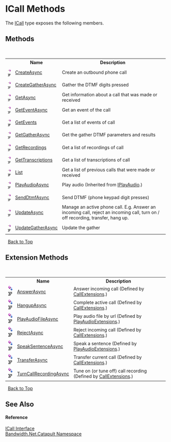 ﻿# ICall Methods
 

The <a href ="T_Bandwidth_Net_Catapult_ICall.md">ICall</a> type exposes the following members.


## Methods
&nbsp;<table><tr><th></th><th>Name</th><th>Description</th></tr><tr><td>![Public method](media/pubmethod.gif "Public method")![Code example](media/CodeExample.png "Code example")</td><td><a href ="M_Bandwidth_Net_Catapult_ICall_CreateAsync.md">CreateAsync</a></td><td>
Create an outbound phone call</td></tr><tr><td>![Public method](media/pubmethod.gif "Public method")![Code example](media/CodeExample.png "Code example")</td><td><a href ="M_Bandwidth_Net_Catapult_ICall_CreateGatherAsync.md">CreateGatherAsync</a></td><td>
Gather the DTMF digits pressed</td></tr><tr><td>![Public method](media/pubmethod.gif "Public method")![Code example](media/CodeExample.png "Code example")</td><td><a href ="M_Bandwidth_Net_Catapult_ICall_GetAsync.md">GetAsync</a></td><td>
Get information about a call that was made or received</td></tr><tr><td>![Public method](media/pubmethod.gif "Public method")![Code example](media/CodeExample.png "Code example")</td><td><a href ="M_Bandwidth_Net_Catapult_ICall_GetEventAsync.md">GetEventAsync</a></td><td>
Get an event of the call</td></tr><tr><td>![Public method](media/pubmethod.gif "Public method")![Code example](media/CodeExample.png "Code example")</td><td><a href ="M_Bandwidth_Net_Catapult_ICall_GetEvents.md">GetEvents</a></td><td>
Get a list of events of call</td></tr><tr><td>![Public method](media/pubmethod.gif "Public method")![Code example](media/CodeExample.png "Code example")</td><td><a href ="M_Bandwidth_Net_Catapult_ICall_GetGatherAsync.md">GetGatherAsync</a></td><td>
Get the gather DTMF parameters and results</td></tr><tr><td>![Public method](media/pubmethod.gif "Public method")![Code example](media/CodeExample.png "Code example")</td><td><a href ="M_Bandwidth_Net_Catapult_ICall_GetRecordings.md">GetRecordings</a></td><td>
Get a list of recordings of call</td></tr><tr><td>![Public method](media/pubmethod.gif "Public method")![Code example](media/CodeExample.png "Code example")</td><td><a href ="M_Bandwidth_Net_Catapult_ICall_GetTranscriptions.md">GetTranscriptions</a></td><td>
Get a list of transcriptions of call</td></tr><tr><td>![Public method](media/pubmethod.gif "Public method")![Code example](media/CodeExample.png "Code example")</td><td><a href ="M_Bandwidth_Net_Catapult_ICall_List.md">List</a></td><td>
Get a list of previous calls that were made or received</td></tr><tr><td>![Public method](media/pubmethod.gif "Public method")![Code example](media/CodeExample.png "Code example")</td><td><a href ="M_Bandwidth_Net_Catapult_IPlayAudio_PlayAudioAsync.md">PlayAudioAsync</a></td><td>
Play audio
 (Inherited from <a href ="T_Bandwidth_Net_Catapult_IPlayAudio.md">IPlayAudio</a>.)</td></tr><tr><td>![Public method](media/pubmethod.gif "Public method")![Code example](media/CodeExample.png "Code example")</td><td><a href ="M_Bandwidth_Net_Catapult_ICall_SendDtmfAsync.md">SendDtmfAsync</a></td><td>
Send DTMF (phone keypad digit presses)</td></tr><tr><td>![Public method](media/pubmethod.gif "Public method")![Code example](media/CodeExample.png "Code example")</td><td><a href ="M_Bandwidth_Net_Catapult_ICall_UpdateAsync.md">UpdateAsync</a></td><td>
Manage an active phone call. E.g. Answer an incoming call, reject an incoming call, turn on / off recording, transfer, hang up.</td></tr><tr><td>![Public method](media/pubmethod.gif "Public method")![Code example](media/CodeExample.png "Code example")</td><td><a href ="M_Bandwidth_Net_Catapult_ICall_UpdateGatherAsync.md">UpdateGatherAsync</a></td><td>
Update the gather</td></tr></table>&nbsp;
<a href="#icall-methods">Back to Top</a>

## Extension Methods
&nbsp;<table><tr><th></th><th>Name</th><th>Description</th></tr><tr><td>![Public Extension Method](media/pubextension.gif "Public Extension Method")![Code example](media/CodeExample.png "Code example")</td><td><a href ="M_Bandwidth_Net_Catapult_CallExtensions_AnswerAsync.md">AnswerAsync</a></td><td>
Answer incoming call
 (Defined by <a href ="T_Bandwidth_Net_Catapult_CallExtensions.md">CallExtensions</a>.)</td></tr><tr><td>![Public Extension Method](media/pubextension.gif "Public Extension Method")![Code example](media/CodeExample.png "Code example")</td><td><a href ="M_Bandwidth_Net_Catapult_CallExtensions_HangupAsync.md">HangupAsync</a></td><td>
Complete active call
 (Defined by <a href ="T_Bandwidth_Net_Catapult_CallExtensions.md">CallExtensions</a>.)</td></tr><tr><td>![Public Extension Method](media/pubextension.gif "Public Extension Method")![Code example](media/CodeExample.png "Code example")</td><td><a href ="M_Bandwidth_Net_Catapult_PlayAudioExtensions_PlayAudioFileAsync.md">PlayAudioFileAsync</a></td><td>
Play audio file by url
 (Defined by <a href ="T_Bandwidth_Net_Catapult_PlayAudioExtensions.md">PlayAudioExtensions</a>.)</td></tr><tr><td>![Public Extension Method](media/pubextension.gif "Public Extension Method")![Code example](media/CodeExample.png "Code example")</td><td><a href ="M_Bandwidth_Net_Catapult_CallExtensions_RejectAsync.md">RejectAsync</a></td><td>
Reject incoming call
 (Defined by <a href ="T_Bandwidth_Net_Catapult_CallExtensions.md">CallExtensions</a>.)</td></tr><tr><td>![Public Extension Method](media/pubextension.gif "Public Extension Method")![Code example](media/CodeExample.png "Code example")</td><td><a href ="M_Bandwidth_Net_Catapult_PlayAudioExtensions_SpeakSentenceAsync.md">SpeakSentenceAsync</a></td><td>
Speak a sentence
 (Defined by <a href ="T_Bandwidth_Net_Catapult_PlayAudioExtensions.md">PlayAudioExtensions</a>.)</td></tr><tr><td>![Public Extension Method](media/pubextension.gif "Public Extension Method")![Code example](media/CodeExample.png "Code example")</td><td><a href ="M_Bandwidth_Net_Catapult_CallExtensions_TransferAsync.md">TransferAsync</a></td><td>
Transfer current call
 (Defined by <a href ="T_Bandwidth_Net_Catapult_CallExtensions.md">CallExtensions</a>.)</td></tr><tr><td>![Public Extension Method](media/pubextension.gif "Public Extension Method")![Code example](media/CodeExample.png "Code example")</td><td><a href ="M_Bandwidth_Net_Catapult_CallExtensions_TurnCallRecordingAsync.md">TurnCallRecordingAsync</a></td><td>
Tune on (or tune off) call recording
 (Defined by <a href ="T_Bandwidth_Net_Catapult_CallExtensions.md">CallExtensions</a>.)</td></tr></table>&nbsp;
<a href="#icall-methods">Back to Top</a>

## See Also


#### Reference
<a href ="T_Bandwidth_Net_Catapult_ICall.md">ICall Interface</a><br /><a href ="N_Bandwidth_Net_Catapult.md">Bandwidth.Net.Catapult Namespace</a><br />